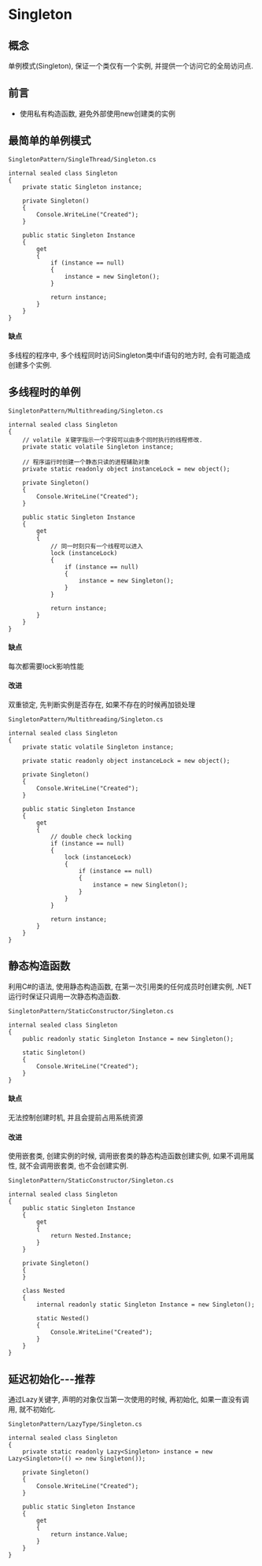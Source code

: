 # Singleton
## 概念
单例模式(Singleton), 保证一个类仅有一个实例, 并提供一个访问它的全局访问点.

## 前言
* 使用私有构造函数, 避免外部使用new创建类的实例


## 最简单的单例模式
```
SingletonPattern/SingleThread/Singleton.cs

internal sealed class Singleton
{
    private static Singleton instance;

    private Singleton()
    {
        Console.WriteLine("Created");
    }

    public static Singleton Instance
    {
        get
        {
            if (instance == null)
            {
                instance = new Singleton();
            }

            return instance;
        }
    }
}
```
#### 缺点
多线程的程序中, 多个线程同时访问Singleton类中if语句的地方时, 会有可能造成创建多个实例.

## 多线程时的单例
```
SingletonPattern/Multithreading/Singleton.cs

internal sealed class Singleton
{
    // volatile 关键字指示一个字段可以由多个同时执行的线程修改.
    private static volatile Singleton instance;

    // 程序运行时创建一个静态只读的进程辅助对象
    private static readonly object instanceLock = new object();

    private Singleton()
    {
        Console.WriteLine("Created");
    }

    public static Singleton Instance
    {
        get
        {
            // 同一时刻只有一个线程可以进入
            lock (instanceLock)
            {
                if (instance == null)
                {
                    instance = new Singleton();
                }
            }

            return instance;
        }
    }
}
```

#### 缺点
每次都需要lock影响性能

#### 改进
双重锁定, 先判断实例是否存在, 如果不存在的时候再加锁处理
```
SingletonPattern/Multithreading/Singleton.cs

internal sealed class Singleton
{
    private static volatile Singleton instance;

    private static readonly object instanceLock = new object();

    private Singleton()
    {
        Console.WriteLine("Created");
    }

    public static Singleton Instance
    {
        get
        {
            // double check locking
            if (instance == null)
            {
                lock (instanceLock)
                {
                    if (instance == null)
                    {
                        instance = new Singleton();
                    }
                }
            }

            return instance;
        }
    }
}
```

## 静态构造函数
利用C#的语法, 使用静态构造函数, 在第一次引用类的任何成员时创建实例, .NET运行时保证只调用一次静态构造函数.
```
SingletonPattern/StaticConstructor/Singleton.cs

internal sealed class Singleton
{
    public readonly static Singleton Instance = new Singleton();

    static Singleton()
    {
        Console.WriteLine("Created");
    }
}
```

#### 缺点
无法控制创建时机, 并且会提前占用系统资源

#### 改进
使用嵌套类, 创建实例的时候, 调用嵌套类的静态构造函数创建实例, 如果不调用属性, 就不会调用嵌套类, 也不会创建实例.
```
SingletonPattern/StaticConstructor/Singleton.cs

internal sealed class Singleton
{
    public static Singleton Instance
    {
        get
        {
            return Nested.Instance;
        }
    }

    private Singleton()
    {
    }

    class Nested
    {
        internal readonly static Singleton Instance = new Singleton();

        static Nested()
        {
            Console.WriteLine("Created");
        }
    }
}
```

## 延迟初始化---推荐
通过Lazy关键字, 声明的对象仅当第一次使用的时候, 再初始化, 如果一直没有调用, 就不初始化.

```
SingletonPattern/LazyType/Singleton.cs

internal sealed class Singleton
{
    private static readonly Lazy<Singleton> instance = new Lazy<Singleton>(() => new Singleton());

    private Singleton()
    {
        Console.WriteLine("Created");
    }

    public static Singleton Instance
    {
        get
        {
            return instance.Value;
        }
    }
}
```
